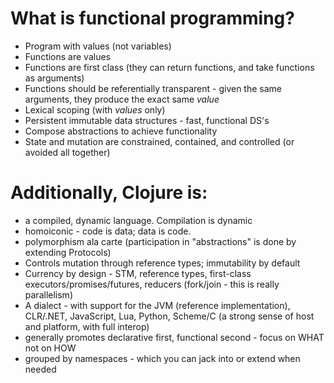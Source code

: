 
What is functional programming?
================================

  * Program with values (not variables)
  * Functions are values
  * Functions are first class (they can return functions, and take functions as arguments)
  * Functions should be referentially transparent - given the same arguments, they produce the exact same _value_
  * Lexical scoping (with _values_ only)
  * Persistent immutable data structures - fast, functional DS's
  * Compose abstractions to achieve functionality
  * State and mutation are constrained, contained, and controlled (or avoided all together)


Additionally, Clojure is:
==========================

 * a compiled, dynamic language.  Compilation is dynamic
 * homoiconic - code is data; data is code.
 * polymorphism ala carte
     (participation in "abstractions" is done by extending Protocols)
 * Controls mutation through reference types; immutability by default
 * Currency by design - STM, reference types, first-class executors/promises/futures, reducers (fork/join - this is really parallelism)
 * A dialect - with support for the JVM (reference implementation), CLR/.NET, JavaScript, Lua, Python, Scheme/C
    (a strong sense of host and platform, with full interop)
 * generally promotes declarative first, functional second - focus on WHAT not on HOW
 * grouped by namespaces - which you can jack into or extend when needed


